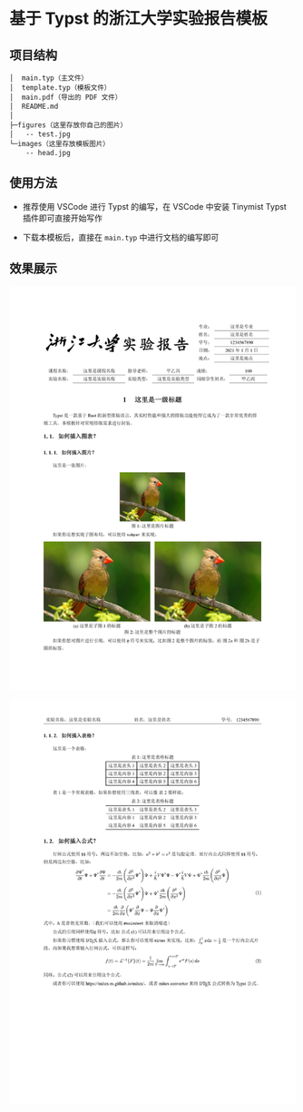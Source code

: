 # 基于 Typst 的浙江大学实验报告模板

## 项目结构

```
│  main.typ（主文件）
│  template.typ（模板文件）
│  main.pdf（导出的 PDF 文件）
│  README.md
│
├─figures（这里存放你自己的图片）
│   -- test.jpg
└─images（这里存放模板图片）
    -- head.jpg
```

## 使用方法

* 推荐使用 VSCode 进行 Typst 的编写，在 VSCode 中安装 Tinymist Typst 插件即可直接开始写作

* 下载本模板后，直接在 `main.typ` 中进行文档的编写即可

## 效果展示
![](https://raw.githubusercontent.com/CrossStar/figure/master/main_page-0001.jpg)

![](https://raw.githubusercontent.com/CrossStar/figure/master/main_page-0002.jpg)